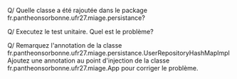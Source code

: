 Q/ Quelle classe a été rajoutée dans le package fr.pantheonsorbonne.ufr27.miage.persistance?


Q/ Executez le test unitaire. Quel est le problème?


Q/ Remarquez l'annotation de la classe fr.pantheonsorbonne.ufr27.miage.persistance.UserRepositoryHashMapImpl
Ajoutez une annotation au point d'injection de la classe fr.pantheonsorbonne.ufr27.miage.App pour corriger le problème.

